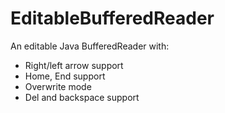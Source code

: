 # EditableBufferedReader
An editable Java BufferedReader with:
- Right/left arrow support
- Home, End support
- Overwrite mode
- Del and backspace support
